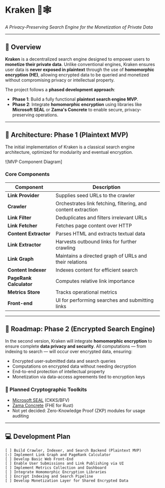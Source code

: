 # Kraken 🔐🕸️
*A Privacy-Preserving Search Engine for the Monetization of Private Data*

---

## 🚀 Overview

**Kraken** is a decentralized search engine designed to empower users to **monetize their private data**. Unlike conventional engines, Kraken ensures user data is **never exposed in plaintext** through the use of **homomorphic encryption (HE)**, allowing encrypted data to be queried and monetized without compromising privacy or intellectual property.

The project follows a **phased development approach**:

- **Phase 1**: Build a fully functional **plaintext search engine MVP**.
- **Phase 2**: Integrate **homomorphic encryption** using libraries like **Microsoft SEAL** or **Zama's Concrete** to enable secure, privacy-preserving operations.

---

## 🔧 Architecture: Phase 1 (Plaintext MVP)

The initial implementation of Kraken is a classical search engine architecture, optimized for modularity and eventual encryption.

![MVP Component Diagram]

### Core Components

| Component              | Description |
|------------------------|-------------|
| **Link Provider**      | Supplies seed URLs to the crawler |
| **Crawler**            | Orchestrates link fetching, filtering, and content extraction |
| **Link Filter**        | Deduplicates and filters irrelevant URLs |
| **Link Fetcher**       | Fetches page content over HTTP |
| **Content Extractor**  | Parses HTML and extracts textual data |
| **Link Extractor**     | Harvests outbound links for further crawling |
| **Link Graph**         | Maintains a directed graph of URLs and their relations |
| **Content Indexer**    | Indexes content for efficient search |
| **PageRank Calculator**| Computes relative link importance |
| **Metrics Store**      | Tracks operational metrics |
| **Front-end**          | UI for performing searches and submitting links |

---

## 🧪 Roadmap: Phase 2 (Encrypted Search Engine)

In the second version, Kraken will integrate **homomorphic encryption** to ensure complete **data privacy and security**. All computations — from indexing to search — will occur over encrypted data, ensuring:

- Encrypted user-submitted data and search queries
- Computations on encrypted data without needing decryption
- End-to-end protection of intellectual property
- Monetization via data-access agreements tied to encryption keys

### 🔐 Planned Cryptographic Toolkits

- [Microsoft SEAL](https://github.com/microsoft/SEAL) (CKKS/BFV)
- [Zama Concrete](https://github.com/zama-ai/concrete) (FHE for Rust)
- Not yet decided: Zero-Knowledge Proof (ZKP) modules for usage auditing

---

## 💻 Development Plan

```plaintext
[ ] Build Crawler, Indexer, and Search Backend (Plaintext MVP)
[-] Implement Link Graph and PageRank Calculator
[ ] Develop Basic Web Front-End
[ ] Enable User Submissions and Link Publishing via UI
[ ] Implement Metrics Collection and Dashboard
[ ] Integrate Homomorphic Encryption Libraries
[ ] Encrypt Indexing and Search Pipeline
[ ] Develop Monetization Layer for Shared Encrypted Data
